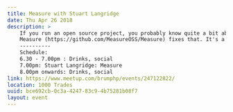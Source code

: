 ```yaml
---
title: Measure with Stuart Langridge
date: Thu Apr 26 2018
description: >
    If you run an open source project, you probably know quite a bit about the code and how it works. But how much do you know about your contributors? Who's joined the project and who's left? Are some sending in loads more PRs than others? Do you get to their PRs quickly while leaving others behind? Is the project busier than it was last week? Last month? Last year?
    Measure (https://github.com/MeasureOSS/Measure) fixes that. It's a "contributor management" dashboard; point it at your projects, and it'll show you a set of attractive graphs and stats for each of your repositories, each of your teams, and each of your contributors. It knows how to exclude people from your company from the stats, and it's all built as open source with node, PHP, and JavaScript. If you're a company with open source projects, you'll find it useful to Measure.
    ----------
    Schedule:
    6.30 - 7.00pm : Drinks, social
    7.00pm: Stuart Langridge: Measure
    8.00pm onwards: Drinks, social
link: https://www.meetup.com/brumphp/events/247122822/
location: 1000 Trades
uuid: bce692cb-0c3a-4247-83c9-4b75281b08f7
layout: event
---
```

